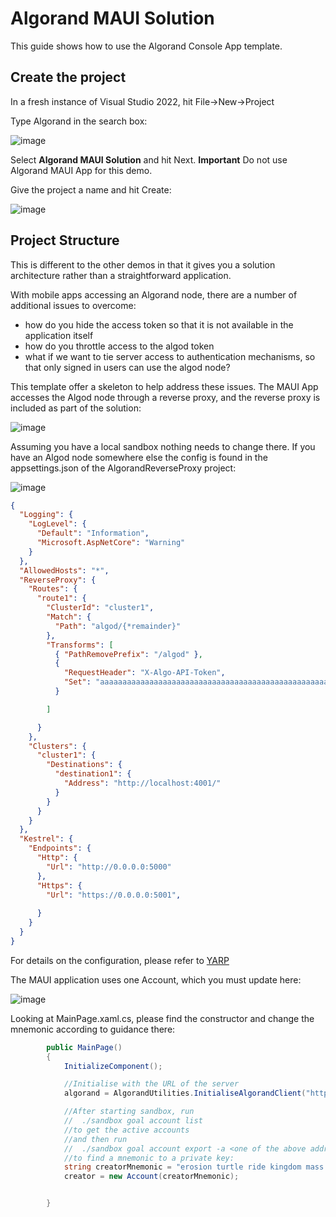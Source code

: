 # Algorand MAUI Solution

This guide shows how to use the Algorand Console App template.

## Create the project

In a fresh instance of  Visual Studio 2022, hit File->New->Project

Type Algorand in the search box:

![image](https://user-images.githubusercontent.com/33515470/191026712-62f8a241-9d66-4dae-bed4-238183c84d98.png)

Select **Algorand MAUI Solution** and hit Next. **Important** Do not use Algorand MAUI App for this demo.

Give the project a name and hit Create:

![image](https://user-images.githubusercontent.com/33515470/191030371-74ecac3a-5d0f-467b-b8c1-2e3fb3d60e51.png)


## Project Structure

This is different to the other demos in that it gives you a solution architecture rather than a straightforward application.

With mobile apps accessing an Algorand node, there are a number of additional issues to overcome:

- how do you hide the access token so that it is not available in the application itself
- how do you throttle access to the algod token
- what if we want to tie server access to authentication mechanisms, so that only signed in users can use the algod node?

This template offer a skeleton to help address these issues. The MAUI App accesses the Algod node through a reverse proxy,
and the reverse proxy is included as part of the solution:

![image](https://user-images.githubusercontent.com/33515470/191032097-27fb90c0-39f9-49ef-b806-10476ccfd631.png)

Assuming you have a local sandbox nothing needs to change there. If you have an Algod node somewhere else the config
is found in the appsettings.json of the AlgorandReverseProxy project:

![image](https://user-images.githubusercontent.com/33515470/191032300-ec787ea4-ea09-4325-bc6c-e9dc1382760a.png)

```json
{
  "Logging": {
    "LogLevel": {
      "Default": "Information",
      "Microsoft.AspNetCore": "Warning"
    }
  },
  "AllowedHosts": "*",
  "ReverseProxy": {
    "Routes": {
      "route1": {
        "ClusterId": "cluster1",
        "Match": {
          "Path": "algod/{*remainder}"
        },
        "Transforms": [
          { "PathRemovePrefix": "/algod" },
          {
            "RequestHeader": "X-Algo-API-Token",
            "Set": "aaaaaaaaaaaaaaaaaaaaaaaaaaaaaaaaaaaaaaaaaaaaaaaaaaaaaaaaaaaaaaaa"
          }

        ]

      }
    },
    "Clusters": {
      "cluster1": {
        "Destinations": {
          "destination1": {
            "Address": "http://localhost:4001/"
          }
        }
      }
    }
  },
  "Kestrel": {
    "Endpoints": {
      "Http": {
        "Url": "http://0.0.0.0:5000"
      },
      "Https": {
        "Url": "https://0.0.0.0:5001",
        
      }
    }
  }
}

```

For details on the configuration, please refer to [YARP](https://microsoft.github.io/reverse-proxy/index.html)

The MAUI application uses one Account, which you must update here:

![image](https://user-images.githubusercontent.com/33515470/191033084-b0ea2f30-c7a2-4c54-8fd8-3e3455111f2d.png)

Looking at MainPage.xaml.cs, please find the constructor and change the mnemonic according to guidance there:

```csharp
        public MainPage()
        {
            InitializeComponent();

            //Initialise with the URL of the server
            algorand = AlgorandUtilities.InitialiseAlgorandClient("https://10.0.2.2:5001/algod/");

            //After starting sandbox, run
            //  ./sandbox goal account list
            //to get the active accounts
            //and then run
            //  ./sandbox goal account export -a <one of the above addresses>
            //to find a mnemonic to a private key:
            string creatorMnemonic = "erosion turtle ride kingdom mass copy fantasy exile bronze swing more convince purity update fix citizen coffee tonight sibling wide fault shop hat above leopard";
            creator = new Account(creatorMnemonic);


        }
```
